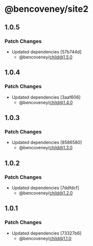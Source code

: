 # @bencoveney/site2

## 1.0.5

### Patch Changes

- Updated dependencies [57b744d]
  - @bencoveney/child@1.5.0

## 1.0.4

### Patch Changes

- Updated dependencies [3aaf606]
  - @bencoveney/child@1.4.0

## 1.0.3

### Patch Changes

- Updated dependencies [8586580]
  - @bencoveney/child@1.3.0

## 1.0.2

### Patch Changes

- Updated dependencies [7ddfdcf]
  - @bencoveney/child@1.2.0

## 1.0.1

### Patch Changes

- Updated dependencies [73327b6]
  - @bencoveney/child@1.1.0
